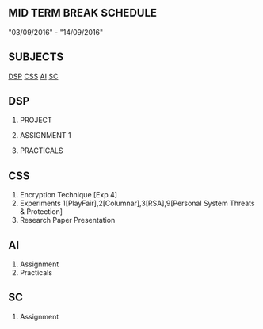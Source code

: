 


## MID TERM BREAK SCHEDULE

"03/09/2016" - "14/09/2016"

## SUBJECTS
[DSP](https://github.com/FrCRCECompsInterns/Final-Year-Computers/blob/master/mid-term-work.md#dsp)
[CSS](https://github.com/FrCRCECompsInterns/Final-Year-Computers/blob/master/mid-term-work.md#css)
[AI](https://github.com/FrCRCECompsInterns/Final-Year-Computers/blob/master/mid-term-work.md#ai)
[SC](https://github.com/FrCRCECompsInterns/Final-Year-Computers/blob/master/mid-term-work.md#sc)

## DSP
1. PROJECT 

2. ASSIGNMENT 1

3. PRACTICALS

## CSS
1. Encryption Technique [Exp 4]
2. Experiments 1[PlayFair],2[Columnar],3[RSA],9[Personal System Threats & Protection]
3. Research Paper Presentation
    
## AI
1. Assignment
2. Practicals
    
## SC
1. Assignment
